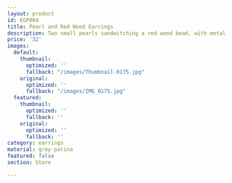 ```yaml
---
layout: product
id: EGP004
title: Pearl and Red Wood Earrings
description: Two small pearls sandwitching a red wood bead, with metal hear clasp.
price: '32'
images:
  default:
    thumbnail:
      optimized: ''
      fallback: "/images/Thumbnail-0175.jpg"
    original:
      optimized: ''
      fallback: "/images/IMG_0175.jpg"
  featured:
    thumbnail:
      optimized: ''
      fallback: ''
    original:
      optimized: ''
      fallback: ''
category: earrings
material: grey-patina
featured: false
section: Store

---
```

